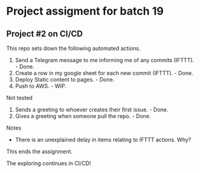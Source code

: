 # Project assigment for batch 19
## Project #2 on CI/CD

This repo sets down the following automated actions.

1. Send a Telegram message to me informing me of any commits (IFTTT). - Done.
2. Create a row in my google sheet for each new commit (IFTTT). - Done.
3. Deploy Static content to pages. - Done.
4. Push to AWS. - WIP.


Not tested
1. Sends a greeting to whoever creates their first issue. - Done.
2. Gives a greeting when someone pull the repo. - Done.


Notes
- There is an unexplained delay in items relating to IFTTT actions. Why?

This ends the assignment.

The exploring continues in CI/CD!
